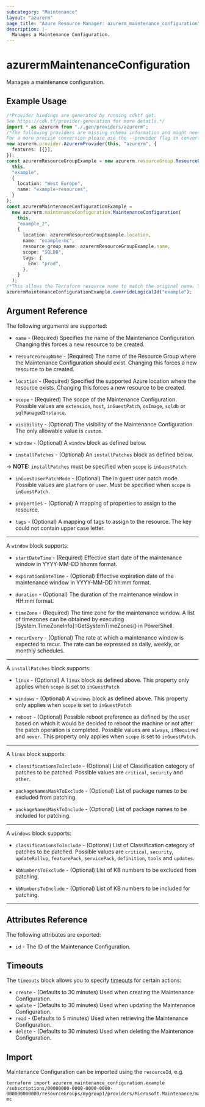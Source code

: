 ```yaml
---
subcategory: "Maintenance"
layout: "azurerm"
page_title: "Azure Resource Manager: azurerm_maintenance_configuration"
description: |-
  Manages a Maintenance Configuration.
---
```


# azurermMaintenanceConfiguration

Manages a maintenance configuration.

## Example Usage

```typescript
/*Provider bindings are generated by running cdktf get.
See https://cdk.tf/provider-generation for more details.*/
import * as azurerm from "./.gen/providers/azurerm";
/*The following providers are missing schema information and might need manual adjustments to synthesize correctly: azurerm.
For a more precise conversion please use the --provider flag in convert.*/
new azurerm.provider.AzurermProvider(this, "azurerm", {
  features: [{}],
});
const azurermResourceGroupExample = new azurerm.resourceGroup.ResourceGroup(
  this,
  "example",
  {
    location: "West Europe",
    name: "example-resources",
  }
);
const azurermMaintenanceConfigurationExample =
  new azurerm.maintenanceConfiguration.MaintenanceConfiguration(
    this,
    "example_2",
    {
      location: azurermResourceGroupExample.location,
      name: "example-mc",
      resource_group_name: azurermResourceGroupExample.name,
      scope: "SQLDB",
      tags: {
        Env: "prod",
      },
    }
  );
/*This allows the Terraform resource name to match the original name. You can remove the call if you don't need them to match.*/
azurermMaintenanceConfigurationExample.overrideLogicalId("example");

```

## Argument Reference

The following arguments are supported:

*   `name` - (Required) Specifies the name of the Maintenance Configuration. Changing this forces a new resource to be created.

*   `resourceGroupName` - (Required) The name of the Resource Group where the Maintenance Configuration should exist. Changing this forces a new resource to be created.

*   `location` - (Required) Specified the supported Azure location where the resource exists. Changing this forces a new resource to be created.

*   `scope` - (Required) The scope of the Maintenance Configuration. Possible values are `extension`, `host`, `inGuestPatch`, `osImage`, `sqldb` or `sqlManagedInstance`.

*   `visibility` - (Optional) The visibility of the Maintenance Configuration. The only allowable value is `custom`.

*   `window` - (Optional) A `window` block as defined below.

*   `installPatches` - (Optional) An `installPatches` block as defined below.

\-> **NOTE:** `installPatches` must be specified when `scope` is `inGuestPatch`.

*   `inGuestUserPatchMode` - (Optional) The in guest user patch mode. Possible values are `platform` or `user`. Must be specified when `scope` is `inGuestPatch`.

*   `properties` - (Optional) A mapping of properties to assign to the resource.

*   `tags` - (Optional) A mapping of tags to assign to the resource. The key could not contain upper case letter.

***

A `window` block supports:

*   `startDateTime` - (Required) Effective start date of the maintenance window in YYYY-MM-DD hh:mm format.

*   `expirationDateTime` - (Optional) Effective expiration date of the maintenance window in YYYY-MM-DD hh:mm format.

*   `duration` - (Optional) The duration of the maintenance window in HH:mm format.

*   `timeZone` - (Required) The time zone for the maintenance window. A list of timezones can be obtained by executing \[System.TimeZoneInfo]::GetSystemTimeZones() in PowerShell.

*   `recurEvery` - (Optional) The rate at which a maintenance window is expected to recur. The rate can be expressed as daily, weekly, or monthly schedules.

***

A `installPatches` block supports:

*   `linux` - (Optional) A `linux` block as defined above. This property only applies when `scope` is set to `inGuestPatch`

*   `windows` - (Optional) A `windows` block as defined above. This property only applies when `scope` is set to `inGuestPatch`

*   `reboot` - (Optional) Possible reboot preference as defined by the user based on which it would be decided to reboot the machine or not after the patch operation is completed. Possible values are `always`, `ifRequired` and `never`. This property only applies when `scope` is set to `inGuestPatch`.

***

A `linux` block supports:

*   `classificationsToInclude` - (Optional) List of Classification category of patches to be patched. Possible values are `critical`, `security` and `other`.

*   `packageNamesMaskToExclude` - (Optional) List of package names to be excluded from patching.

*   `packageNamesMaskToInclude` - (Optional) List of package names to be included for patching.

***

A `windows` block supports:

*   `classificationsToInclude` - (Optional) List of Classification category of patches to be patched. Possible values are `critical`, `security`, `updateRollup`, `featurePack`, `servicePack`, `definition`, `tools` and `updates`.

*   `kbNumbersToExclude` - (Optional) List of KB numbers to be excluded from patching.

*   `kbNumbersToInclude` - (Optional) List of KB numbers to be included for patching.

***

## Attributes Reference

The following attributes are exported:

* `id` - The ID of the Maintenance Configuration.

## Timeouts

The `timeouts` block allows you to specify [timeouts](https://www.terraform.io/language/resources/syntax#operation-timeouts) for certain actions:

* `create` - (Defaults to 30 minutes) Used when creating the Maintenance Configuration.
* `update` - (Defaults to 30 minutes) Used when updating the Maintenance Configuration.
* `read` - (Defaults to 5 minutes) Used when retrieving the Maintenance Configuration.
* `delete` - (Defaults to 30 minutes) Used when deleting the Maintenance Configuration.

## Import

Maintenance Configuration can be imported using the `resourceId`, e.g.

```console
terraform import azurerm_maintenance_configuration.example /subscriptions/00000000-0000-0000-0000-000000000000/resourceGroups/mygroup1/providers/Microsoft.Maintenance/maintenanceConfigurations/example-mc
```
